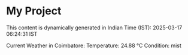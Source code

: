 # My Project

This content is dynamically generated in Indian Time (IST): 2025-03-17 06:24:31 IST


Current Weather in Coimbatore:
Temperature: 24.88 °C
Condition: mist
